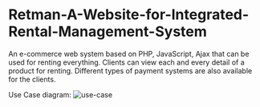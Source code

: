 # Retman-A-Website-for-Integrated-Rental-Management-System
An e-commerce web system based on PHP, JavaScript, Ajax that can be used for renting everything. Clients can view each and every detail of a product for renting. Different types of payment systems are also available for the clients.

Use Case diagram:
![use-case](https://user-images.githubusercontent.com/16850746/79689947-ca01f100-8279-11ea-9edf-34893f9dbe16.png)
